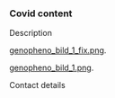 ### Covid content

Description


[genopheno_bild_1_fix.png](https://foobarx.github.io/foobarx.github.io/genopheno_bild_1_fix.png).

[genopheno_bild_1.png](https://foobarx.github.io/foobarx.github.io/genopheno_bild_1.png).

Contact details
